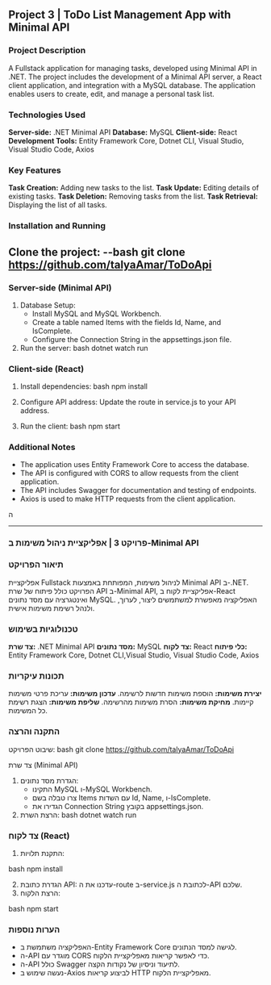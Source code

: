## Project 3 | ToDo List Management App with Minimal API
### Project Description
A Fullstack application for managing tasks, developed using Minimal API in .NET. The project includes the development of a Minimal API server, a React client application, and integration with a MySQL database. The application enables users to create, edit, and manage a personal task list.

### Technologies Used
**Server-side:** .NET Minimal API
**Database:** MySQL
**Client-side:** React
**Development Tools:** Entity Framework Core, Dotnet CLI, Visual Studio, Visual Studio Code, Axios
### Key Features
**Task Creation:** Adding new tasks to the list.
**Task Update:** Editing details of existing tasks.
**Task Deletion:** Removing tasks from the list.
**Task Retrieval:** Displaying the list of all tasks.
### Installation and Running
Clone the project:
--bash
git clone https://github.com/talyaAmar/ToDoApi
--

### Server-side (Minimal API)
1. Database Setup:
   - Install MySQL and MySQL Workbench.
   - Create a table named Items with the fields Id, Name, and IsComplete.
   - Configure the Connection String in the appsettings.json file.
2. Run the server:
bash
dotnet watch run


### Client-side (React)
1. Install dependencies:
bash
npm install


2. Configure API address:
Update the route in service.js to your API address.
3. Run the client:
bash
npm start
### Additional Notes
- The application uses Entity Framework Core to access the database.
- The API is configured with CORS to allow requests from the client application.
- The API includes Swagger for documentation and testing of endpoints.
- Axios is used to make HTTP requests from the client application.


ה

---------------------------------------------------------------------------------------------------------------------------------------------------------------------------------------------------------------------



### פרויקט 3 | אפליקציית ניהול משימות ב-Minimal API
### תיאור הפרויקט
אפליקציית Fullstack לניהול משימות, המפותחת באמצעות Minimal API ב-.NET. הפרויקט כולל פיתוח של שרת API ב-Minimal API, אפליקציית לקוח ב-React ואינטגרציה עם מסד נתונים MySQL. האפליקציה מאפשרת למשתמשים ליצור, לערוך, ולנהל רשימת משימות אישית.

### טכנולוגיות בשימוש
**צד שרת:** .NET Minimal API
**מסד נתונים:** MySQL
**צד לקוח:** React
**כלי פיתוח:** Entity Framework Core, Dotnet CLI,Visual Studio, Visual Studio Code, Axios
### תכונות עיקריות
**יצירת משימות:** הוספת משימות חדשות לרשימה.
**עדכון משימות:** עריכת פרטי משימות קיימות.
**מחיקת משימות:** הסרת משימות מהרשימה.
**שליפת משימות:** הצגת רשימת כל המשימות.
### התקנה והרצה
שיבוט הפרויקט:
bash
git clone https://github.com/talyaAmar/ToDoApi


צד שרת (Minimal API)
1. הגדרת מסד נתונים:
   - התקינו MySQL ו-MySQL Workbench.
   - צרו טבלה בשם Items עם השדות Id, Name, ו-IsComplete.
   - הגדירו את Connection String בקובץ appsettings.json.
2. הרצת השרת:
bash
dotnet watch run


### צד לקוח (React)
1. התקנת תלויות:

bash
npm install


2. הגדרת כתובת API:
  עדכנו את ה-route ב-service.js לכתובת ה-API שלכם.
4. הרצת הלקוח:

bash
npm start



### הערות נוספות
- האפליקציה משתמשת ב-Entity Framework Core לגישה למסד הנתונים.
- ה-API מוגדר עם CORS כדי לאפשר קריאות מאפליקציית הלקוח.
- ה-API כולל Swagger לתיעוד וניסיון של נקודות הקצה.
- נעשה שימוש ב-Axios לביצוע קריאות HTTP מאפליקציית הלקוח.
